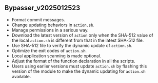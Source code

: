 ## Bypasser_v2025012523

- Format commit messages. 
- Change updating behaviors in ``action.sh``. 
- Manage permissions in a serious way. 
- Download the latest version of ``action`` only when the SHA-512 value of the local ``action.sh`` is different from that in the latest SHA-512 file. 
- Use SHA-512 file to verify the dynamic update of ``action.sh``. 
- Optimize the exit codes of ``action.sh``. 
- Local application scanning is made optional. 
- Adjust the format of the function declaration in all the scripts. 
- Users using earlier versions must update ``action.sh`` by flashing this version of the module to make the dynamic updating for ``action.sh`` available. 
